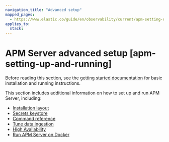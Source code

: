 ```yaml
---
navigation_title: "Advanced setup"
mapped_pages:
  - https://www.elastic.co/guide/en/observability/current/apm-setting-up-and-running.html
applies_to:
  stack:
---
```


# APM Server advanced setup [apm-setting-up-and-running]

Before reading this section, see the [getting started documentation](fleet-managed-apm-server.md) for basic installation and running instructions.

This section includes additional information on how to set up and run APM Server, including:

* [Installation layout](installation-layout.md)
* [Secrets keystore](secrets-keystore-for-secure-settings.md)
* [Command reference](apm-server-command-reference.md)
* [Tune data ingestion](tune-data-ingestion.md)
* [High Availability](high-availability.md)
* [Run APM Server on Docker](/solutions/observability/apps/apm-server-binary.md#apm-running-on-docker)

